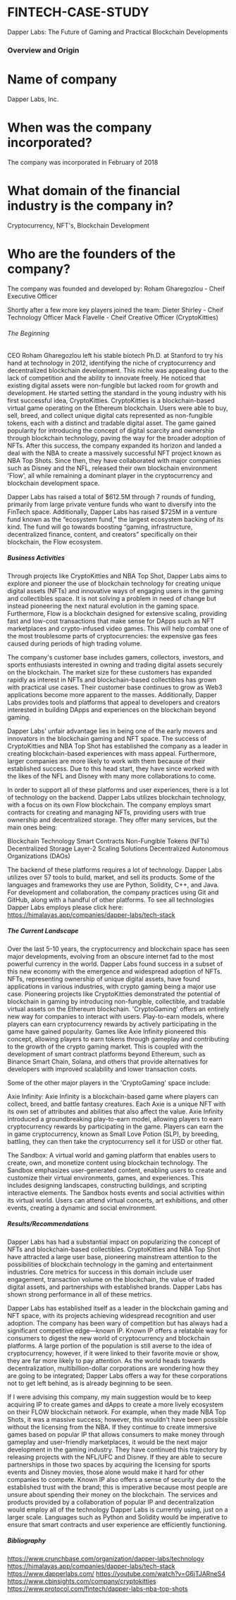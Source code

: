 # FINTECH-CASE-STUDY #

Dapper Labs: The Future of Gaming and Practical Blockchain Developments 

### Overview and Origin ###

# Name of company #
Dapper Labs, Inc.

# When was the company incorporated? #
The company was incorporated in February of 2018

# What domain of the financial industry is the company in? #

Cryptocurrency, NFT's, Blockchain Development

# Who are the founders of the company? #
The company was founded and developed by:
Roham Gharegozlou - Cheif Executive Officer

Shortly after a few more key players joined the team:
Dieter Shirley - Cheif Technology Officer
Mack Flavelle - Cheif Creative Officer (CryptoKitties)

###### The Beginning ######

CEO Roham Gharegozlou left his stable biotech Ph.D. at Stanford to try his hand at technology in 2012, identifying the niche of cryptocurrency and decentralized blockchain development. This niche was appealing due to the lack of competition and the ability to innovate freely. He noticed that existing digital assets were non-fungible but lacked room for growth and development. He started setting the standard in the young industry with his first successful idea, CryptoKitties. CryptoKitties is a blockchain-based virtual game operating on the Ethereum blockchain. Users were able to buy, sell, breed, and collect unique digital cats represented as non-fungible tokens, each with a distinct and tradable digital asset. The game gained popularity for introducing the concept of digital scarcity and ownership through blockchain technology, paving the way for the broader adoption of NFTs. After this success, the company expanded its horizon and landed a deal with the NBA to create a massively successful NFT project known as NBA Top Shots. Since then, they have collaborated with major companies such as Disney and the NFL, released their own blockchain environment 'Flow', all while remaining a dominant player in the cryptocurrency and blockchain development space.

Dapper Labs has raised a total of $612.5M through 7 rounds of funding, primarily from large private venture funds who want to diversify into the FinTech space. Additionally, Dapper Labs has raised $725M in a venture fund known as the “ecosystem fund,” the largest ecosystem backing of its kind. The fund will go towards boosting “gaming, infrastructure, decentralized finance, content, and creators” specifically on their blockchain, the Flow ecosystem.

##### Business Activities #####

Through projects like CryptoKitties and NBA Top Shot, Dapper Labs aims to explore and pioneer the use of blockchain technology for creating unique digital assets (NFTs) and innovative ways of engaging users in the gaming and collectibles space. It is not solving a problem in need of change but instead pioneering the next natural evolution in the gaming space. Furthermore, Flow is a blockchain designed for extensive scaling, providing fast and low-cost transactions that make sense for DApps such as NFT marketplaces and crypto-infused video games. This will help combat one of the most troublesome parts of cryptocurrencies: the expensive gas fees caused during periods of high trading volume.

The company's customer base includes gamers, collectors, investors, and sports enthusiasts interested in owning and trading digital assets securely on the blockchain. The market size for these customers has expanded rapidly as interest in NFTs and blockchain-based collectibles has grown with practical use cases. Their customer base continues to grow as Web3 applications become more apparent to the masses. Additionally, Dapper Labs provides tools and platforms that appeal to developers and creators interested in building DApps and experiences on the blockchain beyond gaming.

Dapper Labs' unfair advantage lies in being one of the early movers and innovators in the blockchain gaming and NFT space. The success of CryptoKitties and NBA Top Shot has established the company as a leader in creating blockchain-based experiences with mass appeal. Furthermore, larger companies are more likely to work with them because of their established success. Due to this head start, they have since worked with the likes of the NFL and Disney with many more collaborations to come.

In order to support all of these platforms and user experiences, there is a lot of technology on the backend. Dapper Labs utilizes blockchain technology, with a focus on its own Flow blockchain. The company employs smart contracts for creating and managing NFTs, providing users with true ownership and decentralized storage. They offer many services, but the main ones being:

Blockchain Technology
Smart Contracts
Non-Fungible Tokens (NFTs)
Decentralized Storage
Layer-2 Scaling Solutions
Decentralized Autonomous Organizations (DAOs)

The backend of these platforms requires a lot of technology. Dapper Labs utilizes over 57 tools to build, market, and sell its products. Some of the languages and frameworks they use are Python, Solidity, C++, and Java. For development and collaboration, the company practices using Git and GitHub, along with a handful of other platforms. To see all technologies Dapper Labs employs please click here:
https://himalayas.app/companies/dapper-labs/tech-stack

##### The Current Landscape #####

Over the last 5-10 years, the cryptocurrency and blockchain space has seen major developments, evolving from an obscure internet fad to the most powerful currency in the world. Dapper Labs found success in a subset of this new economy with the emergence and widespread adoption of NFTs. NFTs, representing ownership of unique digital assets, have found applications in various industries, with crypto gaming being a major use case. Pioneering projects like CryptoKitties demonstrated the potential of blockchain in gaming by introducing non-fungible, collectible, and tradable virtual assets on the Ethereum blockchain. 'CryptoGaming' offers an entirely new way for companies to interact with users. Play-to-earn models, where players can earn cryptocurrency rewards by actively participating in the game have gained popularity. Games like Axie Infinity pioneered this concept, allowing players to earn tokens through gameplay and contributing to the growth of the crypto gaming market. This is coupled with the development of smart contract platforms beyond Ethereum, such as Binance Smart Chain, Solana, and others that provide alternatives for developers with improved scalability and lower transaction costs.

Some of the other major players in the 'CryptoGaming' space include:

Axie Infinity: Axie Infinity is a blockchain-based game where players can collect, breed, and battle fantasy creatures. Each Axie is a unique NFT with its own set of attributes and abilities that also affect the value. Axie Infinity introduced a groundbreaking play-to-earn model, allowing players to earn cryptocurrency rewards by participating in the game. Players can earn the in game cryptocurrency, known as Small Love Potion (SLP), by breeding, battling, they can then take the cryptocurrency sell it for USD or other fiat. 

The Sandbox: A virtual world and gaming platform that enables users to create, own, and monetize content using blockchain technology. The Sandbox emphasizes user-generated content, enabling users to create and customize their virtual environments, games, and experiences. This includes designing landscapes, constructing buildings, and scripting interactive elements. The Sandbox hosts events and social activities within its virtual world. Users can attend virtual concerts, art exhibitions, and other events, creating a dynamic and social environment.

##### Results/Recommendations #####

Dapper Labs has had a substantial impact on popularizing the concept of NFTs and blockchain-based collectibles. CryptoKitties and NBA Top Shot have attracted a large user base, pioneering mainstream attention to the possibilities of blockchain technology in the gaming and entertainment industries. Core metrics for success in this domain include user engagement, transaction volume on the blockchain, the value of traded digital assets, and partnerships with established brands. Dapper Labs has shown strong performance in all of these metrics.

Dapper Labs has established itself as a leader in the blockchain gaming and NFT space, with its projects achieving widespread recognition and user adoption. The company has been wary of competition but has always had a significant competitive edge—known IP. Known IP offers a relatable way for consumers to digest the new world of cryptocurrency and blockchain platforms. A large portion of the population is still averse to the idea of cryptocurrency; however, if it were linked to their favorite movie or show, they are far more likely to pay attention. As the world heads towards decentralization, multibillion-dollar corporations are wondering how they are going to be integrated; Dapper Labs offers a way for these corporations not to get left behind, as is already beginning to be seen.

If I were advising this company, my main suggestion would be to keep acquiring IP to create games and dApps to create a more lively ecosystem on their FLOW blockchain network. For example, when they made NBA Top Shots, it was a massive success; however, this wouldn't have been possible without the licensing from the NBA. If they continue to create immersive games based on popular IP that allows consumers to make money through gameplay and user-friendly marketplaces, it would be the next major development in the gaming industry. They have continued this trajectory by releasing projects with the NFL/UFC and Disney. If they are able to secure partnerships in those two spaces by acquiring the licensing for sports events and Disney movies, those alone would make it hard for other companies to compete. Known IP also offers a sense of security due to the established trust with the brand; this is imperative because most people are unsure about spending their money on the blockchain. The services and products provided by a collaboration of popular IP and decentralization would employ all of the technology Dapper Labs is currently using, just on a larger scale. Languages such as Python and Solidity would be imperative to ensure that smart contracts and user experience are efficiently functioning.

##### Bibliography #####
https://www.crunchbase.com/organization/dapper-labs/technology
https://himalayas.app/companies/dapper-labs/tech-stack
https://www.dapperlabs.com/
https://youtube.com/watch?v=G6jTJARneS4
https://www.cbinsights.com/company/cryptokitties
https://www.protocol.com/fintech/dapper-labs-nba-top-shots


